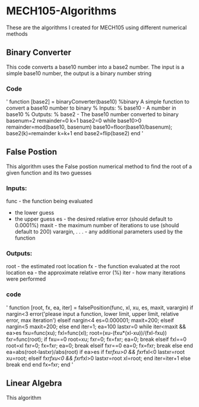 # MECH105-Algorithms
These are the algorithms I created for MECH105 using different numerical methods


## Binary Converter
This code converts a base10 number into a base2 number. The input is a simple base10 number, the output is a binary number string
### Code
' function [base2] = binaryConverter(base10)
%binary A simple function to convert a base10 number to binary
%   Inputs:
%       base10 - A number in base10
%   Outputs:
%       base2 - The base10 number converted to binary
basenum=2
remainder=0 
k=1
base2=0
while base10>0
    remainder=mod(base10, basenum)
    base10=floor(base10/basenum);
    base2(k)=remainder
    k=k+1
end
base2=flip(base2)
end '
## False Postion 
This algorithm uses the False postion numerical method to find the root of a given function and its two guesses
### Inputs:
func - the function being evaluated
 - the lower guess
 - the upper guess
es - the desired relative error (should default to 0.0001%)
maxit - the maximum number of iterations to use (should default to 200)
varargin, . . . - any additional parameters used by the function
### Outputs:
root - the estimated root location
fx - the function evaluated at the root location
ea - the approximate relative error (%)
iter - how many iterations were performed
### code 
' function [root, fx, ea, iter] = falsePosition(func, xl, xu, es, maxit, varargin)
if nargin<3
    error('please input a function, lower limit, upper limit, relative error, max iteration')
elseif  nargin<4
    es=0.000001;
    maxit=200;
elseif nargin<5
    maxit=200;
else
end
iter=1;
ea=100
lastxr=0
while iter<maxit && ea>es
fxu=func(xu);
fxl=func(xl);
root=(xu-(fxu*(xl-xu))/(fxl-fxu))
fxr=func(root);
if fxu==0
    root=xu;
    fxr=0;
    fx=fxr;
    ea=0;
    break
elseif fxl==0
    root=xl
    fxr=0;
    fx=fxr;
    ea=0;
    break
elseif fxr==0
    ea=0;
    fx=fxr;
   break
else
end
ea=abs(root-lastxr)/abs(root)
if ea>es
if fxr*fxu>0 && fxr*fxl<0 
    lastxr=root
    xu=root;
elseif fxr*fxu<0 && fxr*fxl>0 
    lastxr=root
    xl=root;
end
iter=iter+1
else 
    break
end
end
fx=fxr;
end ' 

## Linear Algebra
This algorithm 
##

##

##

##
